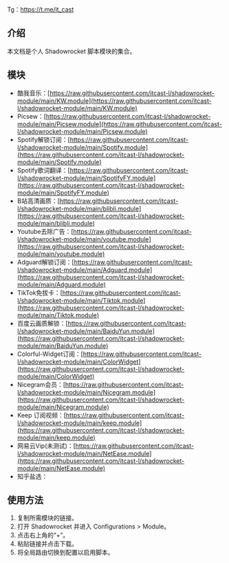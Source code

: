 
Tg：https://t.me/it_cast


## 介绍

本文档是个人 Shadowrocket 脚本模块的集合。

## 模块

- 酷我音乐：[https://raw.githubusercontent.com/itcast-l/shadowrocket-module/main/KW.module](https://raw.githubusercontent.com/itcast-l/shadowrocket-module/main/KW.module)
- Picsew：[https://raw.githubusercontent.com/itcast-l/shadowrocket-module/main/Picsew.module](https://raw.githubusercontent.com/itcast-l/shadowrocket-module/main/Picsew.module)
- Spotify解锁订阅：[https://raw.githubusercontent.com/itcast-l/shadowrocket-module/main/Spotify.module](https://raw.githubusercontent.com/itcast-l/shadowrocket-module/main/Spotify.module)
- Spotify歌词翻译：[https://raw.githubusercontent.com/itcast-l/shadowrocket-module/main/SpotifyFY.module](https://raw.githubusercontent.com/itcast-l/shadowrocket-module/main/SpotifyFY.module)
- B站高清画质：[https://raw.githubusercontent.com/itcast-l/shadowrocket-module/main/blibli.module](https://raw.githubusercontent.com/itcast-l/shadowrocket-module/main/blibli.module)
- Youtube去除广告：[https://raw.githubusercontent.com/itcast-l/shadowrocket-module/main/youtube.module](https://raw.githubusercontent.com/itcast-l/shadowrocket-module/main/youtube.module)
- Adguard解锁订阅：[https://raw.githubusercontent.com/itcast-l/shadowrocket-module/main/Adguard.module](https://raw.githubusercontent.com/itcast-l/shadowrocket-module/main/Adguard.module)
- TikTok免拔卡：[https://raw.githubusercontent.com/itcast-l/shadowrocket-module/main/Tiktok.module](https://raw.githubusercontent.com/itcast-l/shadowrocket-module/main/Tiktok.module)
- 百度云画质解锁：[https://raw.githubusercontent.com/itcast-l/shadowrocket-module/main/BaiduYun.module](https://raw.githubusercontent.com/itcast-l/shadowrocket-module/main/BaiduYun.module)
- Colorful-Widget订阅：[https://raw.githubusercontent.com/itcast-l/shadowrocket-module/main/ColorWidget](https://raw.githubusercontent.com/itcast-l/shadowrocket-module/main/ColorWidget)
- Nicegram会员：[https://raw.githubusercontent.com/itcast-l/shadowrocket-module/main/Nicegram.module](https://raw.githubusercontent.com/itcast-l/shadowrocket-module/main/Nicegram.module)
- Keep 订阅视频：[https://raw.githubusercontent.com/itcast-l/shadowrocket-module/main/keep.module](https://raw.githubusercontent.com/itcast-l/shadowrocket-module/main/keep.module)
- 网易云Vip(未测试)：[https://raw.githubusercontent.com/itcast-l/shadowrocket-module/main/NetEase.module](https://raw.githubusercontent.com/itcast-l/shadowrocket-module/main/NetEase.module)
- 知乎盐选：

## 使用方法

1. 复制所需模块的链接。
2. 打开 Shadowrocket 并进入 Configurations > Module。
3. 点击右上角的“+”。
4. 粘贴链接并点击下载。
5. 将全局路由切换到配置以启用脚本。
